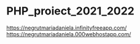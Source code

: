 # PHP_proiect_2021_2022
https://negrutmariadaniela.infinityfreeapp.com/
</br>
https://negrutmariadaniela.000webhostapp.com/
